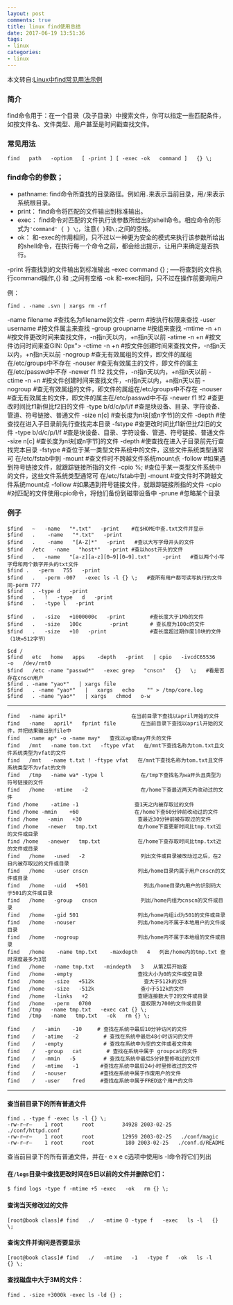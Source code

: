 ```yaml
---
layout: post
comments: true
title: linux find使用总结
date: 2017-06-19 13:51:36
tags:
- linux
categories:
- linux
---
```


本文转自:[Linux中find常见用法示例](http://www.cnblogs.com/wanqieddy/archive/2011/06/09/2076785.html)

### 简介

find命令用于：在一个目录（及子目录）中搜索文件，你可以指定一些匹配条件，如按文件名、文件类型、用户甚至是时间戳查找文件。

### 常见用法

```shell
find   path   -option   [ -print ] [ -exec -ok   command ]   {} \;
```

<!-- more -->

### find命令的参数；

- pathname: find命令所查找的目录路径。例如用`.`来表示当前目录，用`/`来表示系统根目录。
- print： find命令将匹配的文件输出到标准输出。
- exec： find命令对匹配的文件执行该参数所给出的shell命令。相应命令的形式为`'command' { } \`;，注意`{ }`和`\;`之间的空格。
- ok： 和-exec的作用相同，只不过以一种更为安全的模式来执行该参数所给出的shell命令，在执行每一个命令之前，都会给出提示，让用户来确定是否执行。

-print 将查找到的文件输出到标准输出
-exec   command   {} \;      —–将查到的文件执行command操作,{} 和 \;之间有空格
-ok 和-exec相同，只不过在操作前要询用户

例：

```
find . -name .svn | xargs rm -rf
```

-name   filename             #查找名为filename的文件
-perm                        #按执行权限来查找
-user  username             #按文件属主来查找
-group groupname            #按组来查找
-mtime   -n +n                #按文件更改时间来查找文件，-n指n天以内，+n指n天以前
-atime    -n +n               #按文件访问时间来查GIN: 0px">
-ctime    -n +n              #按文件创建时间来查找文件，-n指n天以内，+n指n天以前
-nogroup                     #查无有效属组的文件，即文件的属组在/etc/groups中不存在
-nouser                     #查无有效属主的文件，即文件的属主在/etc/passwd中不存
-newer   f1 !f2              找文件，-n指n天以内，+n指n天以前 
-ctime    -n +n               #按文件创建时间来查找文件，-n指n天以内，+n指n天以前 
-nogroup                     #查无有效属组的文件，即文件的属组在/etc/groups中不存在
-nouser                      #查无有效属主的文件，即文件的属主在/etc/passwd中不存
-newer   f1 !f2               #查更改时间比f1新但比f2旧的文件
-type    b/d/c/p/l/f         #查是块设备、目录、字符设备、管道、符号链接、普通文件
-size      n[c]               #查长度为n块[或n字节]的文件
-depth                       #使查找在进入子目录前先行查找完本目录
-fstype                     #查更改时间比f1新但比f2旧的文件
-type    b/d/c/p/l/f         #查是块设备、目录、字符设备、管道、符号链接、普通文件
-size      n[c]               #查长度为n块[或n字节]的文件
-depth                       #使查找在进入子目录前先行查找完本目录
-fstype                      #查位于某一类型文件系统中的文件，这些文件系统类型通常可 在/etc/fstab中到
-mount                       #查文件时不跨越文件系统mount点
-follow                      #如果遇到符号链接文件，就跟踪链接所指的文件
-cpio                %;      #查位于某一类型文件系统中的文件，这些文件系统类型通常可 在/etc/fstab中到
-mount                       #查文件时不跨越文件系统mount点
-follow                      #如果遇到符号链接文件，就跟踪链接所指的文件
-cpio                        #对匹配的文件使用cpio命令，将他们备份到磁带设备中
-prune                       #忽略某个目录

### 例子

```shell
$find   ~   -name   "*.txt"   -print    #在$HOME中查.txt文件并显示
$find   .    -name   "*.txt"   -print
$find   .    -name   "[A-Z]*"   -print   #查以大写字母开头的文件
$find   /etc   -name   "host*"   -print #查以host开头的文件
$find   .   -name   "[a-z][a-z][0–9][0–9].txt"    -print   #查以两个小写字母和两个数字开头的txt文件
$find .   -perm   755   -print
$find   .   -perm -007   -exec ls -l {} \;   #查所有用户都可读写执行的文件同-perm 777
$find   . -type d   -print
$find   .   !   -type   d   -print 
$find   .   -type l   -print

$find   .   -size   +1000000c   -print        #查长度大于1Mb的文件
$find   .   -size   100c         -print       # 查长度为100c的文件
$find   .   -size   +10   -print              #查长度超过期作废10块的文件（1块=512字节）

$cd /
$find   etc   home   apps    -depth   -print   | cpio   -ivcdC65536   -o   /dev/rmt0
$find   /etc -name "passwd*"   -exec grep   "cnscn"   {}   \;   #看是否存在cnscn用户
$find . -name "yao*"   | xargs file
$find   . -name "yao*"   |   xargs   echo    "" > /tmp/core.log
$find   . -name "yao*"   | xargs   chmod   o-w
```

-------

```shell
find   -name april*                     在当前目录下查找以april开始的文件
find   -name   april*   fprint file        在当前目录下查找以april开始的文件，并把结果输出到file中
find   -name ap* -o -name may*   查找以ap或may开头的文件
find   /mnt   -name tom.txt   -ftype vfat   在/mnt下查找名称为tom.txt且文件系统类型为vfat的文件
find   /mnt   -name t.txt ! -ftype vfat   在/mnt下查找名称为tom.txt且文件系统类型不为vfat的文件
find   /tmp   -name wa* -type l            在/tmp下查找名为wa开头且类型为符号链接的文件
find   /home   -mtime   -2                 在/home下查最近两天内改动过的文件
find /home    -atime -1                  查1天之内被存取过的文件
find /home -mmin    +60                  在/home下查60分钟前改动过的文件
find /home   -amin   +30                  查最近30分钟前被存取过的文件
find /home   -newer   tmp.txt             在/home下查更新时间比tmp.txt近的文件或目录
find /home   -anewer   tmp.txt            在/home下查存取时间比tmp.txt近的文件或目录
find   /home   -used   -2                  列出文件或目录被改动过之后，在2日内被存取过的文件或目录
find   /home   -user cnscn                列出/home目录内属于用户cnscn的文件或目录
find   /home   -uid   +501                  列出/home目录内用户的识别码大于501的文件或目录
find   /home   -group   cnscn              列出/home内组为cnscn的文件或目录
find   /home   -gid 501                   列出/home内组id为501的文件或目录
find   /home   -nouser                    列出/home内不属于本地用户的文件或目录
find   /home   -nogroup                   列出/home内不属于本地组的文件或目录
find   /home    -name tmp.txt    -maxdepth   4   列出/home内的tmp.txt 查时深度最多为3层
find   /home   -name tmp.txt   -mindepth   3   从第2层开始查
find   /home   -empty                     查找大小为0的文件或空目录
find   /home   -size   +512k                查大于512k的文件
find   /home   -size   -512k               查小于512k的文件
find   /home   -links   +2                查硬连接数大于2的文件或目录
find   /home   -perm   0700                查权限为700的文件或目录
find   /tmp   -name tmp.txt   -exec cat {} \;
find   /tmp   -name   tmp.txt   -ok   rm {} \;

find    /   -amin    -10     # 查找在系统中最后10分钟访问的文件
find    /   -atime   -2        # 查找在系统中最后48小时访问的文件
find    /   -empty             # 查找在系统中为空的文件或者文件夹
find    /   -group   cat        # 查找在系统中属于 groupcat的文件
find    /   -mmin   -5         # 查找在系统中最后5分钟里修改过的文件
find    /   -mtime   -1       #查找在系统中最后24小时里修改过的文件
find    /   -nouser           #查找在系统中属于作废用户的文件
find    /   -user    fred     #查找在系统中属于FRED这个用户的文件
```

-------

#### 查当前目录下的所有普通文件

```shell
find . -type f -exec ls -l {} \; 
-rw-r–r–    1 root      root         34928 2003-02-25   ./conf/httpd.conf 
-rw-r–r–    1 root      root         12959 2003-02-25   ./conf/magic 
-rw-r–r–    1 root      root          180 2003-02-25   ./conf.d/README 
```

查当前目录下的所有普通文件，并在- e x e c选项中使用ls -l命令将它们列出

#### 在`/logs`目录中查找更改时间在5日以前的文件并删除它们：

```shell
$ find logs -type f -mtime +5 -exec   -ok   rm {} \;
```

#### 查询当天修改过的文件

```shell
[root@book class]# find   ./   -mtime 0 -type f   -exec   ls -l   {} \;
```

#### 查询文件并询问是否要显示

```shell
[root@book class]# find   ./   -mtime   -1   -type f   -ok   ls -l   {} \; 
```

#### 查找磁盘中大于3M的文件：

```shell
find . -size +3000k -exec ls -ld {} ;
```


